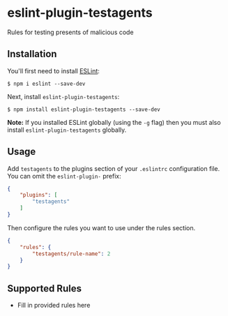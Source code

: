 # eslint-plugin-testagents

Rules for testing presents of malicious code

## Installation

You'll first need to install [ESLint](http://eslint.org):

```
$ npm i eslint --save-dev
```

Next, install `eslint-plugin-testagents`:

```
$ npm install eslint-plugin-testagents --save-dev
```

**Note:** If you installed ESLint globally (using the `-g` flag) then you must also install `eslint-plugin-testagents` globally.

## Usage

Add `testagents` to the plugins section of your `.eslintrc` configuration file. You can omit the `eslint-plugin-` prefix:

```json
{
    "plugins": [
        "testagents"
    ]
}
```


Then configure the rules you want to use under the rules section.

```json
{
    "rules": {
        "testagents/rule-name": 2
    }
}
```

## Supported Rules

* Fill in provided rules here






